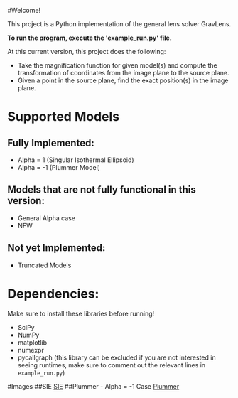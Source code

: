 #Welcome!

This project is a Python implementation of the general lens solver GravLens. 

**To run the program, execute the 'example_run.py' file.**

At this current version, this project does the following:
* Take the magnification function for given model(s) and compute the transformation of coordinates from the image plane to the source plane.
* Given a point in the source plane, find the exact position(s) in the image plane. 

# Supported Models
## Fully Implemented:
* Alpha = 1 (Singular Isothermal Ellipsoid)
* Alpha = -1 (Plummer Model)

## Models that are not fully functional in this version:
* General Alpha case
* NFW

## Not yet Implemented:
* Truncated Models

# Dependencies:
Make sure to install these libraries before running!

* SciPy
* NumPy
* matplotlib
* numexpr
* pycallgraph (this library can be excluded if you are not interested in seeing runtimes, make sure to comment out the relevant lines in `example_run.py`)

#Images
##SIE
[SIE](images/sie_sparse_inner.png "Classic SIE model, spherical symmetry, zero core radius")
##Plummer - Alpha = -1 Case
[Plummer](images/plummer2.png "Plummer model (alpha = -1 model)")

